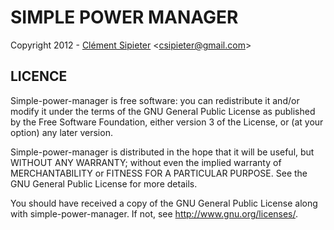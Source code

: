 # SIMPLE POWER MANAGER

Copyright 2012 - [Clément Sipieter](http://clement-sipieter.fr) \<<csipieter@gmail.com>\>


## LICENCE

Simple-power-manager is free software: you can redistribute it and/or modify
it under the terms of the GNU General Public License as published by
the Free Software Foundation, either version 3 of the License, or
(at your option) any later version.

Simple-power-manager is distributed in the hope that it will be useful,
but WITHOUT ANY WARRANTY; without even the implied warranty of
MERCHANTABILITY or FITNESS FOR A PARTICULAR PURPOSE. See the
GNU General Public License for more details.

You should have received a copy of the GNU General Public License
along with simple-power-manager. If not, see <http://www.gnu.org/licenses/>.


